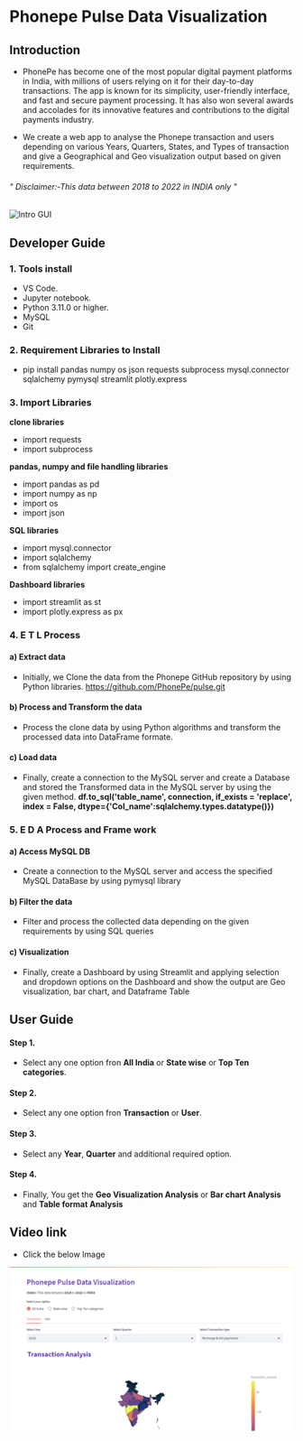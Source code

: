 # Phonepe Pulse Data Visualization

## Introduction 

* PhonePe has become one of the most popular digital payment platforms in India, with millions of users relying on it for their day-to-day transactions. The app is known for its simplicity, user-friendly interface, and fast and secure payment processing. It has also won several awards and accolades for its innovative features and contributions to the digital payments industry.

* We create a web app to analyse the Phonepe transaction and users depending on various Years, Quarters, States, and Types of transaction and give a Geographical and Geo visualization output based on given requirements.

###### " Disclaimer:-This data between 2018 to 2022 in INDIA only "

![Intro GUI]([https://github.com/Gopinathalpha7/Phonepe_Pulse_Data_Visualization/blob/a844079f9342b6f47d2c3ea0ce0382d83b6e458b/demo.png](https://github.com/vishwasbasotra/Phonepe-Pulse-Data-Visualization-and-Exploration/blob/main/demo.png))

## Developer Guide 

### 1. Tools install

* VS Code.
* Jupyter notebook.
* Python 3.11.0 or higher.
* MySQL
* Git

### 2. Requirement Libraries to Install

* pip install pandas numpy os json requests subprocess mysql.connector sqlalchemy pymysql streamlit plotly.express

### 3. Import Libraries

**clone libraries**
* import requests
* import subprocess

**pandas, numpy and file handling libraries**
* import pandas as pd
* import numpy as np
* import os
* import json

**SQL libraries**
* import mysql.connector
* import sqlalchemy
* from sqlalchemy import create_engine

**Dashboard libraries**
* import streamlit as st
* import plotly.express as px

### 4. E T L Process

#### a) Extract data

* Initially, we Clone the data from the Phonepe GitHub repository by using Python libraries. https://github.com/PhonePe/pulse.git

#### b) Process and Transform the data

* Process the clone data by using Python algorithms and transform the processed data into DataFrame formate.

#### c) Load  data 

* Finally, create a connection to the MySQL server and create a Database and stored the Transformed data in the MySQL server by using the given method. **df.to_sql('table_name', connection, if_exists = 'replace', index = False, dtype={'Col_name':sqlalchemy.types.datatype()})**

### 5. E D A Process and Frame work

#### a) Access MySQL DB 

* Create a connection to the MySQL server and access the specified MySQL DataBase by using pymysql library 

#### b) Filter the data

* Filter and process the collected data depending on the given requirements by using SQL queries

#### c) Visualization 

* Finally, create a Dashboard by using Streamlit and applying selection and dropdown options on the Dashboard and show the output are Geo visualization, bar chart, and Dataframe Table


## User Guide

#### Step 1.

* Select any one option fron **All India** or **State wise** or **Top Ten categories**.

#### Step 2.

* Select any one option fron **Transaction** or **User**.

#### Step 3.
* Select any **Year**, **Quarter** and additional required option.

#### Step 4.

* Finally, You get the **Geo Visualization Analysis** or **Bar chart Analysis** and **Table format Analysis**


## Video link

* Click the below Image

[![Intro GUI](https://github.com/Gopinathalpha7/Phonepe_Pulse_Data_Visualization/blob/b3da3d474f9146ce257be358ae225bafe0f296ac/Intro%20GUI.png)](https://www.linkedin.com/posts/gopinath-56a02b169_guvi-iitm-zenclass-activity-7061077773880086528-U2-M?utm_source=share&utm_medium=member_desktop)

